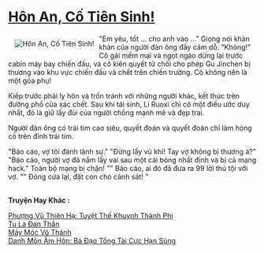 <a href="https://truyentiki.com/hon-an-co-tien-sinh.30718/" title="Hôn An, Cố Tiên Sinh!"><h1>Hôn An, Cố Tiên Sinh!</h1></a><div style="display:table"><img align="right" style="float: left; padding: 10px;" src="https://truyentiki.com/a/img/str/src/30718.jpg" alt="Hôn An, Cố Tiên Sinh!">"Em yêu, tốt ... cho anh vào ..." Giọng nói khàn khàn của người đàn ông đầy cám dỗ. "Không!" Cô gái mềm mại và ngọt ngào dừng lại trước cabin máy bay chiến đấu, và cô kiên quyết từ chối cho phép Gu Jinchen bị thương vào khu vực chiến đấu và chết trên chiến trường. Cô không nên là một góa phụ! <p></p> Kiếp trước phải ly hôn và trốn tránh với những người khác, kết thúc trên đường phố của xác chết. Sau khi tái sinh, Li Ruoxi chỉ có một điều ước duy nhất, đó là giữ lấy đùi của người chồng mạnh mẽ và đẹp trai. <p></p> Người đàn ông có trái tim cao siêu, quyết đoán và quyết đoán chỉ làm hỏng cô trên đỉnh trái tim. <p></p> "Báo cáo, vợ tôi đánh lãnh sự." "Đừng lấy vũ khí! Tay vợ không bị thương à?" "Báo cáo, người vợ đã nắm lấy vai sau một cái bóng nhất định và bị cả mạng hack." Toàn bộ mạng bị chặn! "" Báo cáo, ai đó đã đưa ra 99 lời thú tội với vợ. "" Đóng cửa lại, đặt con chó cảnh sát! "</div><p><br><b>Truyện Hay Khác :</b></p><a href="https://truyentiki.com/phuong-vu-thien-ha-tuyet-the-khuynh-thanh-phi.30717/" alt="Phượng Vũ Thiên Hạ: Tuyệt Thế Khuynh Thành Phi">Phượng Vũ Thiên Hạ: Tuyệt Thế Khuynh Thành Phi</a><br/><a href="https://github.com/nownovels/top500/tree/master/truyenhay/33519/" alt="Tu La Đan Thần">Tu La Đan Thần</a><br/><a href="https://github.com/nownovels/truyenhay/tree/master/truyenhay/30485/README.md" alt="Máy Móc Võ Thánh">Máy Móc Võ Thánh</a><br/><a href="https://github.com/nownovels/top500/tree/master/truyenhay/33932/" alt="Danh Môn Ấm Hôn: Bá Đạo Tổng Tài Cực Hạn Sủng">Danh Môn Ấm Hôn: Bá Đạo Tổng Tài Cực Hạn Sủng</a><br/>